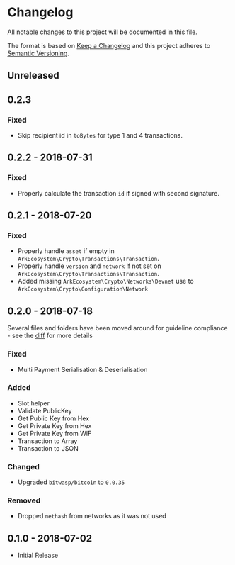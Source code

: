 # Changelog

All notable changes to this project will be documented in this file.

The format is based on [Keep a Changelog](http://keepachangelog.com/en/1.0.0/)
and this project adheres to [Semantic Versioning](http://semver.org/spec/v2.0.0.html).

## Unreleased

## 0.2.3

### Fixed
- Skip recipient id in `toBytes` for type 1 and 4 transactions.

## 0.2.2 - 2018-07-31

### Fixed
- Properly calculate the transaction `id` if signed with second signature.

## 0.2.1 - 2018-07-20

### Fixed
- Properly handle `asset` if empty in `ArkEcosystem\Crypto\Transactions\Transaction`.
- Properly handle `version` and `network` if not set on `ArkEcosystem\Crypto\Transactions\Transaction`.
- Added missing `ArkEcosystem\Crypto\Networks\Devnet` use to `ArkEcosystem\Crypto\Configuration\Network`

## 0.2.0 - 2018-07-18

Several files and folders have been moved around for guideline compliance - see the [diff](https://github.com/ArkEcosystem/php-crypto/compare/0.1.0...0.2.0) for more details

### Fixed
- Multi Payment Serialisation & Deserialisation

### Added
- Slot helper
- Validate PublicKey
- Get Public Key from Hex
- Get Private Key from Hex
- Get Private Key from WIF
- Transaction to Array
- Transaction to JSON

### Changed
- Upgraded `bitwasp/bitcoin` to `0.0.35`

### Removed
- Dropped `nethash` from networks as it was not used

## 0.1.0 - 2018-07-02
- Initial Release
